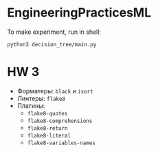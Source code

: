 # EngineeringPracticesML

To make experiment, run in shell:
```shell
python3 decision_tree/main.py
```

# HW 3

* Форматеры: `black` и `isort`
* Линтеры: `flake8`
* Плагины:
  * `flake8-quotes` 
  * `flake8-comprehensions` 
  * `flake8-return` 
  * `flake8-literal`
  * `flake8-variables-names`

